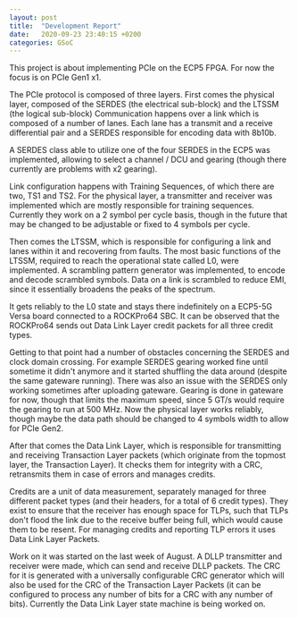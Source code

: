 ```yaml
---
layout: post
title:  "Development Report"
date:   2020-09-23 23:40:15 +0200
categories: GSoC
---
```


This project is about implementing PCIe on the ECP5 FPGA.
For now the focus is on PCIe Gen1 x1.

The PCIe protocol is composed of three layers.
First comes the physical layer, composed of the SERDES (the electrical sub-block) and the LTSSM (the logical sub-block)
Communication happens over a link which is composed of a number of lanes.
Each lane has a transmit and a receive differential pair and a SERDES responsible for encoding data with 8b10b.

A SERDES class able to utilize one of the four SERDES in the ECP5 was implemented, allowing to select a channel / DCU and gearing (though there currently are problems with x2 gearing).

Link configuration happens with Training Sequences, of which there are two, TS1 and TS2.
For the physical layer, a transmitter and receiver was implemented which are mostly responsible for training sequences.
Currently they work on a 2 symbol per cycle basis, though in the future that may be changed to be adjustable or fixed to 4 symbols per cycle.

Then comes the LTSSM, which is responsible for configuring a link and lanes within it and recovering from faults.
The most basic functions of the LTSSM, required to reach the operational state called L0, were implemented.
A scrambling pattern generator was implemented, to encode and decode scrambled symbols.
Data on a link is scrambled to reduce EMI, since it essentially broadens the peaks of the spectrum.

It gets reliably to the L0 state and stays there indefinitely on a ECP5-5G Versa board connected to a ROCKPro64 SBC.
It can be observed that the ROCKPro64 sends out Data Link Layer credit packets for all three credit types.

Getting to that point had a number of obstacles concerning the SERDES and clock domain crossing.
For example SERDES gearing worked fine until sometime it didn't anymore and it started shuffling the data around (despite the same gateware running).
There was also an issue with the SERDES only working sometimes after uploading gateware.
Gearing is done in gateware for now, though that limits the maximum speed, since 5 GT/s would require the gearing to run at 500 MHz.
Now the physical layer works reliably, though maybe the data path should be changed to 4 symbols width to allow for PCIe Gen2.

After that comes the Data Link Layer, which is responsible for transmitting and receiving Transaction Layer packets (which originate from the topmost layer, the Transaction Layer).
It checks them for integrity with a CRC, retransmits them in case of errors and manages credits.

Credits are a unit of data measurement, separately managed for three different packet types (and their headers, for a total of 6 credit types).
They exist to ensure that the receiver has enough space for TLPs, such that TLPs don't flood the link due to the receive buffer being full, which would cause them to be resent.
For managing credits and reporting TLP errors it uses Data Link Layer Packets.

Work on it was started on the last week of August.
A DLLP transmitter and receiver were made, which can send and receive DLLP packets.
The CRC for it is generated with a universally configurable CRC generator which will also be used for the CRC of the Transaction Layer Packets (it can be configured to process any number of bits for a CRC with any number of bits).
Currently the Data Link Layer state machine is being worked on.

[git]: https://github.com/ECP5-PCIe/ECP5-PCIe
